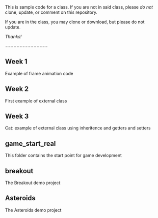 This is sample code for a class. If you are not in said class, please *do not* clone, update, or comment on this repository.

If you are in the class, you may clone or download, but please do not update.

_Thanks!_

===============


Week 1
-----------------
Example of frame animation code


Week 2
-----------------
First example of external class

Week 3
-----------------
Cat: example of external class using inheritence and getters and setters


game_start_real
-----------------
This folder contains the start point for game development


breakout
-----------------
The Breakout demo project


Asteroids
-----------------
The Asteroids demo project
